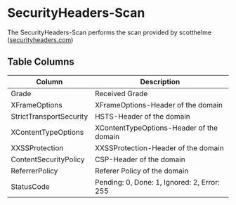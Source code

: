SecurityHeaders-Scan
============

The SecurityHeaders-Scan performs the scan provided by scotthelme ([securityheaders.com](https://securityheaders.com/))

## Table Columns

| Column |  Description |
| ----------- | ----------- |
| Grade | Received Grade |
| XFrameOptions | XFrameOptions-Header of the domain|
| StrictTransportSecurity | HSTS-Header of the domain|
| XContentTypeOptions| XContentTypeOptions-Header of the domain |
| XXSSProtection | XXSSProtection-Header of the domain |
| ContentSecurityPolicy | CSP-Header of the domain |
| ReferrerPolicy | Referer Policy of the domain |
| StatusCode | Pending: 0, Done: 1, Ignored: 2, Error: 255 |

 
